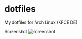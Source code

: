 # dotfiles
My dotfiles for Arch Linux (XFCE DE)

Screenshot
![screenshot](dotfiles/Screenshot_2023-08-13_19-43-04.png "screenshot")
